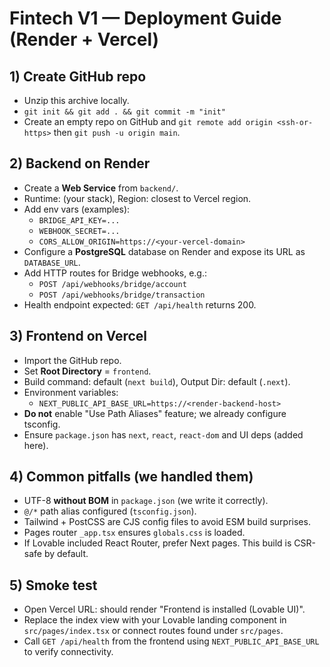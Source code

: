 # Fintech V1 — Deployment Guide (Render + Vercel)

## 1) Create GitHub repo
- Unzip this archive locally.
- `git init && git add . && git commit -m "init"`
- Create an empty repo on GitHub and `git remote add origin <ssh-or-https>` then `git push -u origin main`.

## 2) Backend on Render
- Create a **Web Service** from `backend/`.
- Runtime: (your stack), Region: closest to Vercel region.
- Add env vars (examples):
  - `BRIDGE_API_KEY=...`
  - `WEBHOOK_SECRET=...`
  - `CORS_ALLOW_ORIGIN=https://<your-vercel-domain>`
- Configure a **PostgreSQL** database on Render and expose its URL as `DATABASE_URL`.
- Add HTTP routes for Bridge webhooks, e.g.:
  - `POST /api/webhooks/bridge/account`
  - `POST /api/webhooks/bridge/transaction`
- Health endpoint expected: `GET /api/health` returns 200.

## 3) Frontend on Vercel
- Import the GitHub repo.
- Set **Root Directory** = `frontend`.
- Build command: default (`next build`), Output Dir: default (`.next`).
- Environment variables:
  - `NEXT_PUBLIC_API_BASE_URL=https://<render-backend-host>`
- **Do not** enable "Use Path Aliases" feature; we already configure tsconfig.
- Ensure `package.json` has `next`, `react`, `react-dom` and UI deps (added here).

## 4) Common pitfalls (we handled them)
- UTF-8 **without BOM** in `package.json` (we write it correctly).
- `@/*` path alias configured (`tsconfig.json`).
- Tailwind + PostCSS are CJS config files to avoid ESM build surprises.
- Pages router `_app.tsx` ensures `globals.css` is loaded.
- If Lovable included React Router, prefer Next pages. This build is CSR-safe by default.

## 5) Smoke test
- Open Vercel URL: should render "Frontend is installed (Lovable UI)".
- Replace the index view with your Lovable landing component in `src/pages/index.tsx` or connect routes found under `src/pages`.
- Call `GET /api/health` from the frontend using `NEXT_PUBLIC_API_BASE_URL` to verify connectivity.

